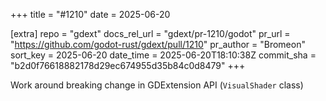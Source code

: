 +++
title = "#1210"
date = 2025-06-20

[extra]
repo = "gdext"
docs_rel_url = "gdext/pr-1210/godot"
pr_url = "https://github.com/godot-rust/gdext/pull/1210"
pr_author = "Bromeon"
sort_key = 2025-06-20
date_time = 2025-06-20T18:10:38Z
commit_sha = "b2d0f76618882178d29ec674955d35b84c0d8479"
+++

Work around breaking change in GDExtension API (`VisualShader` class)
